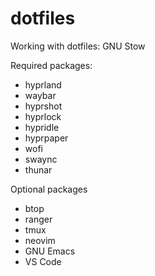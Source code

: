 # dotfiles

Working with dotfiles: GNU Stow

Required packages:

- hyprland
- waybar
- hyprshot
- hyprlock
- hypridle
- hyprpaper
- wofi
- swaync
- thunar

Optional packages

- btop
- ranger
- tmux
- neovim
- GNU Emacs
- VS Code

